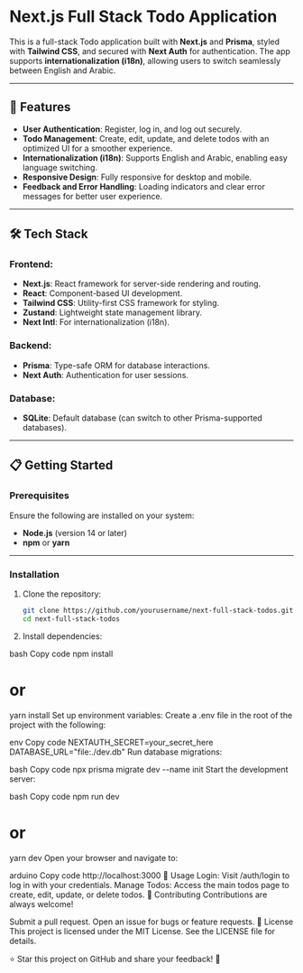 # Next.js Full Stack Todo Application

This is a full-stack Todo application built with **Next.js** and **Prisma**, styled with **Tailwind CSS**, and secured with **Next Auth** for authentication. The app supports **internationalization (i18n)**, allowing users to switch seamlessly between English and Arabic.

---

## 🚀 Features

- **User Authentication**: Register, log in, and log out securely.
- **Todo Management**: Create, edit, update, and delete todos with an optimized UI for a smoother experience.
- **Internationalization (i18n)**: Supports English and Arabic, enabling easy language switching.
- **Responsive Design**: Fully responsive for desktop and mobile.
- **Feedback and Error Handling**: Loading indicators and clear error messages for better user experience.

---

## 🛠️ Tech Stack

### Frontend:
- **Next.js**: React framework for server-side rendering and routing.
- **React**: Component-based UI development.
- **Tailwind CSS**: Utility-first CSS framework for styling.
- **Zustand**: Lightweight state management library.
- **Next Intl**: For internationalization (i18n).

### Backend:
- **Prisma**: Type-safe ORM for database interactions.
- **Next Auth**: Authentication for user sessions.

### Database:
- **SQLite**: Default database (can switch to other Prisma-supported databases).

---

## 📋 Getting Started

### Prerequisites
Ensure the following are installed on your system:
- **Node.js** (version 14 or later)
- **npm** or **yarn**

---

### Installation

1. Clone the repository:
   ```bash
   git clone https://github.com/yourusername/next-full-stack-todos.git
   cd next-full-stack-todos

2. Install dependencies:

bash
Copy code
npm install
# or
yarn install
Set up environment variables: Create a .env file in the root of the project with the following:

env
Copy code
NEXTAUTH_SECRET=your_secret_here
DATABASE_URL="file:./dev.db"
Run database migrations:

bash
Copy code
npx prisma migrate dev --name init
Start the development server:

bash
Copy code
npm run dev
# or
yarn dev
Open your browser and navigate to:

arduino
Copy code
http://localhost:3000
📝 Usage
Login: Visit /auth/login to log in with your credentials.
Manage Todos: Access the main todos page to create, edit, update, or delete todos.
🤝 Contributing
Contributions are always welcome!

Submit a pull request.
Open an issue for bugs or feature requests.
📜 License
This project is licensed under the MIT License. See the LICENSE file for details.

⭐ Star this project on GitHub and share your feedback! 🚀
